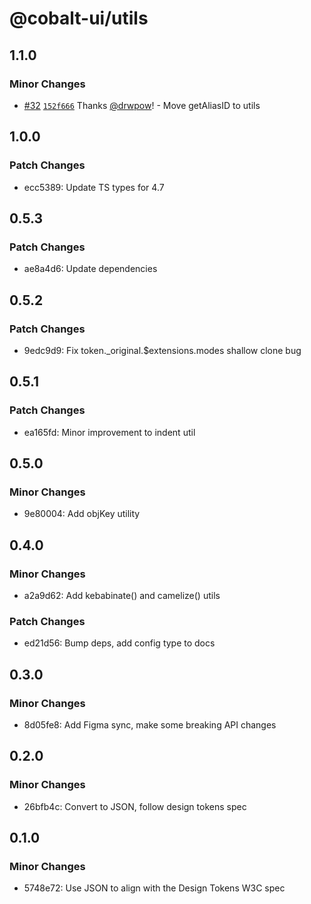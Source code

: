 # @cobalt-ui/utils

## 1.1.0

### Minor Changes

- [#32](https://github.com/drwpow/cobalt-ui/pull/32) [`152f666`](https://github.com/drwpow/cobalt-ui/commit/152f66661de125e1c4b9d872794bbcff8b51de8f) Thanks [@drwpow](https://github.com/drwpow)! - Move getAliasID to utils

## 1.0.0

### Patch Changes

- ecc5389: Update TS types for 4.7

## 0.5.3

### Patch Changes

- ae8a4d6: Update dependencies

## 0.5.2

### Patch Changes

- 9edc9d9: Fix token.\_original.$extensions.modes shallow clone bug

## 0.5.1

### Patch Changes

- ea165fd: Minor improvement to indent util

## 0.5.0

### Minor Changes

- 9e80004: Add objKey utility

## 0.4.0

### Minor Changes

- a2a9d62: Add kebabinate() and camelize() utils

### Patch Changes

- ed21d56: Bump deps, add config type to docs

## 0.3.0

### Minor Changes

- 8d05fe8: Add Figma sync, make some breaking API changes

## 0.2.0

### Minor Changes

- 26bfb4c: Convert to JSON, follow design tokens spec

## 0.1.0

### Minor Changes

- 5748e72: Use JSON to align with the Design Tokens W3C spec
